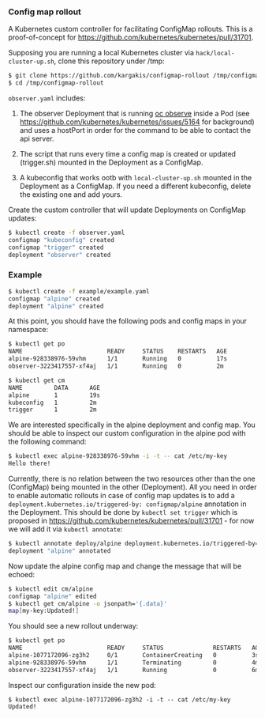 ### Config map rollout

A Kubernetes custom controller for facilitating ConfigMap rollouts. This is a proof-of-concept for https://github.com/kubernetes/kubernetes/pull/31701.

Supposing you are running a local Kubernetes cluster via `hack/local-cluster-up.sh`, clone this repository under /tmp:
```sh
$ git clone https://github.com/kargakis/configmap-rollout /tmp/configmap-rollout
$ cd /tmp/configmap-rollout
```

`observer.yaml` includes:

1) The observer Deployment that is running [oc observe](https://github.com/openshift/origin/blob/master/images/observe/Dockerfile) inside a Pod (see https://github.com/kubernetes/kubernetes/issues/5164 for background) and uses a hostPort in order for the command to be able to contact the api server.

2) The script that runs every time a config map is created or updated (trigger.sh) mounted in the Deployment as a ConfigMap.

3) A kubeconfig that works ootb with `local-cluster-up.sh` mounted in the Deployment as a ConfigMap. If you need a different kubeconfig, delete the existing one and add yours.

Create the custom controller that will update Deployments on ConfigMap updates:
```sh
$ kubectl create -f observer.yaml
configmap "kubeconfig" created
configmap "trigger" created
deployment "observer" created
```


### Example

```sh
$ kubectl create -f example/example.yaml
configmap "alpine" created
deployment "alpine" created
```

At this point, you should have the following pods and config maps in your namespace:
```sh
$ kubectl get po
NAME                        READY     STATUS    RESTARTS   AGE
alpine-928338976-59vhm      1/1       Running   0          17s
observer-3223417557-xf4aj   1/1       Running   0          2m
```
```sh
$ kubectl get cm
NAME         DATA      AGE
alpine       1         19s
kubeconfig   1         2m
trigger      1         2m
```

We are interested specifically in the alpine deployment and config map. You should be able to inspect our custom configuration in the alpine pod with the following command:
```sh
$ kubectl exec alpine-928338976-59vhm -i -t -- cat /etc/my-key
Hello there!
```

Currently, there is no relation between the two resources other than the one (ConfigMap) being mounted in the other (Deployment). All you need in order to enable automatic rollouts in case of config map updates is to add a `deployment.kubernetes.io/triggered-by: configmap/alpine` annotation in the Deployment. This should be done by `kubectl set trigger` which is proposed in https://github.com/kubernetes/kubernetes/pull/31701 - for now we will add it via `kubectl annotate`:
```sh
$ kubectl annotate deploy/alpine deployment.kubernetes.io/triggered-by=configmap/alpine
deployment "alpine" annotated
```

Now update the alpine config map and change the message that will be echoed:
```sh
$ kubectl edit cm/alpine
configmap "alpine" edited
$ kubectl get cm/alpine -o jsonpath='{.data}'
map[my-key:Updated!]
```

You should see a new rollout underway:
```sh
$ kubectl get po
NAME                        READY     STATUS              RESTARTS   AGE
alpine-1077172096-zg3h2     0/1       ContainerCreating   0          3s
alpine-928338976-59vhm      1/1       Terminating         0          4m
observer-3223417557-xf4aj   1/1       Running             0          6m
```

Inspect our configuration inside the new pod:
```
$ kubectl exec alpine-1077172096-zg3h2 -i -t -- cat /etc/my-key
Updated!
```
